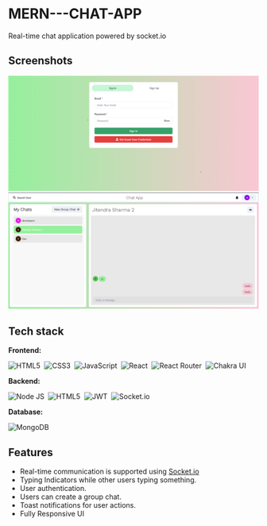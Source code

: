 # MERN---CHAT-APP
Real-time chat application powered by socket.io</h2>

## Screenshots
![Home](https://github.com/jitendra-shrarma/mern---chat-app/blob/main/screenshots/screenshot1.png)
![Chat](https://github.com/jitendra-shrarma/mern---chat-app/blob/main/screenshots/screenshot2.png)

## Tech stack

**Frontend:**

![HTML5](https://img.shields.io/badge/HTML5-E34F26?style=for-the-badge&logo=html5&logoColor=white)&nbsp;
![CSS3](https://img.shields.io/badge/CSS3-1572B6?style=for-the-badge&logo=css3&logoColor=white)&nbsp;
![JavaScript](https://img.shields.io/badge/JavaScript-323330?style=for-the-badge&logo=javascript&logoColor=F7DF1E)&nbsp;
![React](https://img.shields.io/badge/react-%2320232a.svg?style=for-the-badge&logo=react&logoColor=%2361DAFB)&nbsp;
![React Router](https://img.shields.io/badge/React_Router-CA4245?style=for-the-badge&logo=react-router&logoColor=white)&nbsp;
![Chakra UI](https://img.shields.io/badge/chakra-%234ED1C5.svg?style=for-the-badge&logo=chakraui&logoColor=white)&nbsp;

**Backend:**

![Node JS](https://img.shields.io/badge/Node.js-339933?style=for-the-badge&logo=nodedotjs&logoColor=white)&nbsp;
![HTML5](https://img.shields.io/badge/Express.js-000000?style=for-the-badge&logo=express&logoColor=white)&nbsp;
![JWT](https://img.shields.io/badge/json%20web%20tokens-323330?style=for-the-badge&logo=json-web-tokens&logoColor=pink)&nbsp;
![Socket.io](https://img.shields.io/badge/Socket.io-black?style=for-the-badge&logo=socket.io&badgeColor=010101)&nbsp;

**Database:**

![MongoDB](https://img.shields.io/badge/MongoDB-4EA94B?style=for-the-badge&logo=mongodb&logoColor=white)&nbsp;

## Features

- Real-time communication is supported using [Socket.io](https://socket.io/)
- Typing Indicators while other users typing something.
- User authentication.
- Users can create a group chat.
- Toast notifications for user actions.
- Fully Responsive UI
